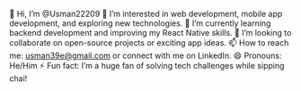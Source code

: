 👋 Hi, I’m @Usman22209
👀 I’m interested in web development, mobile app development, and exploring new technologies.
🌱 I’m currently learning backend development and improving my React Native skills.
💞️ I’m looking to collaborate on open-source projects or exciting app ideas.
📫 How to reach me: usman39e@gmail.com or connect with me on LinkedIn.
😄 Pronouns: He/Him
⚡ Fun fact: I’m a huge fan of solving tech challenges while sipping chai!
